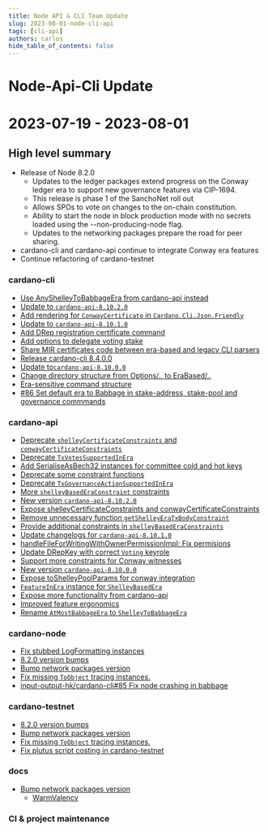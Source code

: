 ```yaml
---
title: Node API & CLI Team Update
slug: 2023-08-01-node-cli-api
tags: [cli-api]
authors: carlos
hide_table_of_contents: false
---
```


# Node-Api-Cli Update
# 2023-07-19 - 2023-08-01

## High level summary

- Release of Node 8.2.0
    - Updates to the ledger packages extend progress on the Conway ledger era to support new governance features via CIP-1694.
    - This release is phase 1 of the SanchoNet roll out
    - Allows SPOs to vote on changes to the on-chain constitution.
    - Ability to start the node in block production mode with no secrets loaded using the --non-producing-node flag.
    - Updates to the networking packages prepare the road for peer sharing.
- cardano-cli and cardano-api continue to integrate Conway era features
- Continue refactoring of cardano-testnet

### cardano-cli

- [Use AnyShelleyToBabbageEra from cardano-api instead](https://github.com/input-output-hk/cardano-cli/pull/116)
- [Update to `cardano-api-8.10.2.0`](https://github.com/input-output-hk/cardano-cli/pull/115)
- [Add rendering for `ConwayCertificate` in `Cardano.Cli.Json.Friendly`](https://github.com/input-output-hk/cardano-cli/pull/113)
- [Update to `cardano-api-8.10.1.0`](https://github.com/input-output-hk/cardano-cli/pull/111)
- [Add DRep registration certificate command](https://github.com/input-output-hk/cardano-cli/pull/110)
- [Add options to delegate voting stake ](https://github.com/input-output-hk/cardano-cli/pull/109)
- [Share MIR certificates code between era-based and legacy CLI parsers](https://github.com/input-output-hk/cardano-cli/pull/107)
- [Release cardano-cli 8.4.0.0](https://github.com/input-output-hk/cardano-cli/pull/106)
- [Update to`cardano-api-8.10.0.0`](https://github.com/input-output-hk/cardano-cli/pull/103)
- [Change directory structure from Options/.. to EraBased/..](https://github.com/input-output-hk/cardano-cli/pull/100)
- [Era-sensitive command structure](https://github.com/input-output-hk/cardano-cli/pull/98)
- [#86 Set default era to Babbage in stake-address, stake-pool and governance commmands](https://github.com/input-output-hk/cardano-cli/pull/90)


### cardano-api


- [Deprecate `shelleyCertificateConstraints` and `conwayCertificateConstraints`](https://github.com/input-output-hk/cardano-api/pull/155)
- [Deprecate `TxVotesSupportedInEra`](https://github.com/input-output-hk/cardano-api/pull/154)
- [Add SerialiseAsBech32 instances for committee cold and hot keys](https://github.com/input-output-hk/cardano-api/pull/152)
- [Deprecate some constraint functions](https://github.com/input-output-hk/cardano-api/pull/151)
- [Deprecate `TxGovernanceActionSupportedInEra`](https://github.com/input-output-hk/cardano-api/pull/150)
- [More `shelleyBasedEraConstraint` constraints](https://github.com/input-output-hk/cardano-api/pull/149)
- [New version `cardano-api-8.10.2.0`](https://github.com/input-output-hk/cardano-api/pull/148)
- [Expose shelleyCertificateConstraints and conwayCertificateConstraints](https://github.com/input-output-hk/cardano-api/pull/147)
- [Remove unnecessary function `getShelleyEraTxBodyConstraint`](https://github.com/input-output-hk/cardano-api/pull/146)
- [Provide additional constraints in `shelleyBasedEraConstraints`](https://github.com/input-output-hk/cardano-api/pull/143)
- [Update changelogs for `cardano-api-8.10.1.0`](https://github.com/input-output-hk/cardano-api/pull/142)
- [handleFileForWritingWithOwnerPermissionImpl: Fix permisions](https://github.com/input-output-hk/cardano-api/pull/141)
- [Update DRepKey with correct `Voting` keyrole](https://github.com/input-output-hk/cardano-api/pull/138)
- [Support more constraints for Conway witnesses](https://github.com/input-output-hk/cardano-api/pull/137)
- [New version `cardano-api-8.10.0.0`](https://github.com/input-output-hk/cardano-api/pull/135)
- [Expose toShelleyPoolParams for conway integration](https://github.com/input-output-hk/cardano-api/pull/134)
- [`FeatureInEra` instance for `ShelleyBasedEra`](https://github.com/input-output-hk/cardano-api/pull/131)
- [Expose more functionality from cardano-api](https://github.com/input-output-hk/cardano-api/pull/130)
- [Improved feature ergonomics](https://github.com/input-output-hk/cardano-api/pull/128)
- [Rename `AtMostBabbageEra` to `ShelleyToBabbageEra`](https://github.com/input-output-hk/cardano-api/pull/127)


### cardano-node

- [Fix stubbed LogFormatting instances](https://github.com/input-output-hk/cardano-node/pull/5412)
- [8.2.0 version bumps](https://github.com/input-output-hk/cardano-node/pull/5411)
- [Bump network packages version](https://github.com/input-output-hk/cardano-node/pull/5409)
- [Fix missing `ToObject` tracing instances.](https://github.com/input-output-hk/cardano-node/pull/5404)
- [input-output-hk/cardano-cli#85 Fix node crashing in babbage](https://github.com/input-output-hk/cardano-node/pull/5401)


### cardano-testnet

- [8.2.0 version bumps](https://github.com/input-output-hk/cardano-node/pull/5411)
- [Bump network packages version](https://github.com/input-output-hk/cardano-node/pull/5409)
- [Fix missing `ToObject` tracing instances.](https://github.com/input-output-hk/cardano-node/pull/5404)
- [Fix plutus script costing in cardano-testnet](https://github.com/input-output-hk/cardano-node/pull/5400)

### docs

- [Bump network packages version](https://github.com/input-output-hk/cardano-node/pull/5409)
    - [WarmValency](https://github.com/input-output-hk/cardano-node/blob/05c0392b4722d7fe2f82db1854b28de4f28a917b/doc/getting-started/understanding-config-files.md?plain=1#L84C1-L97C42)

### CI & project maintenance
